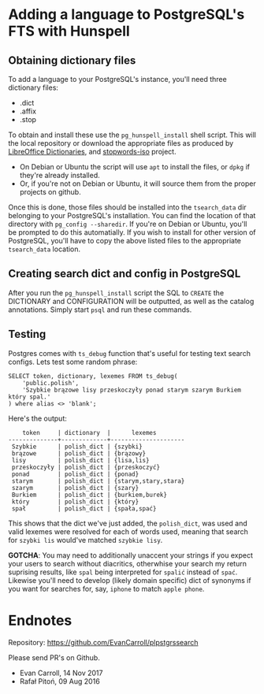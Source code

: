 Adding a language to PostgreSQL's FTS with Hunspell
=============================================

Obtaining dictionary files
--------------------------

To add a language to your PostgreSQL's instance, you'll need three dictionary files:

* .dict
* .affix
* .stop

To obtain and install these use the `pg_hunspell_install` shell script. This will the local repository or download the appropriate files as produced by [LibreOffice Dictionaries](https://github.com/LibreOffice/dictionaries), and [stopwords-iso](https://github.com/stopwords-iso) project.

* On Debian or Ubuntu the script will use `apt` to install the files, or `dpkg` if they're already installed.
* Or, if you're not on Debian or Ubuntu, it will source them from the proper projects on github.

Once this is done, those files should be installed into the ``tsearch_data`` dir belonging to your PostgreSQL's installation. You can find the location of that directory with ``pg_config --sharedir``. If you're on Debian or Ubuntu, you'll be prompted to do this automatially. If you wish to install for other version of PostgreSQL, you'll have to copy the above listed files to the appropriate ``tsearch_data`` location.


Creating search dict and config in PostgreSQL
---------------------------------------------

After you run the `pg_hunspell_install` script the SQL to `CREATE` the DICTIONARY and CONFIGURATION will be outputted, as well as the catalog annotations. Simply start `psql` and run these commands.

Testing
-------

Postgres comes with `ts_debug` function that's useful for testing text search configs. Lets test some random phrase:

    SELECT token, dictionary, lexemes FROM ts_debug(
        'public.polish',
        'Szybkie brązowe lisy przeskoczyły ponad starym szarym Burkiem który spal.'
    ) where alias <> 'blank';

Here's the output:

        token     | dictionary  |      lexemes        
    --------------+-------------+---------------------
     Szybkie      | polish_dict | {szybki}
     brązowe      | polish_dict | {brązowy}
     lisy         | polish_dict | {lisa,lis}
     przeskoczyły | polish_dict | {przeskoczyć}
     ponad        | polish_dict | {ponad}
     starym       | polish_dict | {starym,stary,stara}
     szarym       | polish_dict | {szary}
     Burkiem      | polish_dict | {burkiem,burek}
     który        | polish_dict | {który}
     spał         | polish_dict | {spała,spać}

This shows that the dict we've just added, the ``polish_dict``, was used and valid lexemes were resolved for each of words used, meaning that search for ``szybki lis`` would've matched ``szybkie lisy``.

**GOTCHA**: You may need to additionally unaccent your strings if you expect your users to search without diacritics, otherwhise your search my return suprising results, like ``spal`` being interpreted for ``spalić`` instead of ``spać``. Likewise you'll need to develop (likely domain specific) dict of synonyms if you want for searches for, say, ``iphone`` to match ``apple phone``.

Endnotes
========

Repository: https://github.com/EvanCarroll/plpstgrssearch

Please send PR's on Github.

 * Evan Carroll, 14 Nov 2017
 * Rafał Pitoń, 09 Aug 2016
